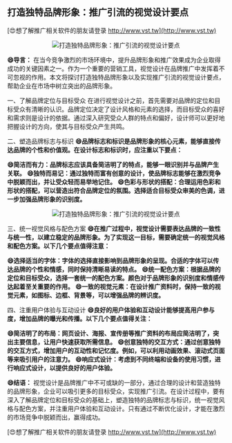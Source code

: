 ## **打造独特品牌形象：推广引流的视觉设计要点**

[😍想了解推广相关软件的朋友请登录 http://www.vst.tw](http://www.vst.tw)

 <center><img src="https://vst.tw/MP4/tuiguang/png/6.png" alt="打造独特品牌形象：推广引流的视觉设计要点"></center>

**😄导言：**
在当今竞争激烈的市场环境中，提升品牌形象和推广效果成为企业取得成功的关键因素之一。作为一个重要的营销工具，视觉设计在品牌推广中发挥着不可忽视的作用。本文将探讨打造独特品牌形象以及实现推广引流的视觉设计要点，帮助企业在市场中树立突出的品牌形象。

一、了解品牌定位与目标受众
在进行视觉设计之前，首先需要对品牌的定位和目标受众有清晰的认识。品牌定位决定了设计风格和元素的选择，而目标受众的喜好和需求则是设计的依据。通过深入研究受众人群的特点和偏好，设计师可以更好地把握设计的方向，使其与目标受众产生共鸣。

二、塑造品牌标志与标识
**😄品牌标志和标识是品牌形象的核心元素，能够直接传达品牌的个性和价值观。在设计标志和标识时，应注重以下要点：**

**😄简洁而有力：品牌标志应该具备简洁明了的特点，能够一眼识别并与品牌产生关联。**
**😄独特而易记：通过独特而富有创意的设计，使品牌标志能够在激烈竞争中脱颖而出，并让受众轻而易举地记住。**
**😄色彩与形状的搭配：合理运用色彩和形状的搭配，可以营造出符合品牌定位的氛围。选择适合目标受众审美的色调，进一步加强品牌形象的识别度。**

 <center><img src="https://vst.tw/MP4/tuiguang/png/5.png" alt="打造独特品牌形象：推广引流的视觉设计要点"></center>

三、统一视觉风格与配色方案
**😄在推广过程中，视觉设计需要表达品牌的一致性与统一性，以建立稳定的品牌形象。为了实现这一目标，需要确定统一的视觉风格和配色方案。以下几个要点值得注意：**

**😄选择适当的字体：字体的选择直接影响到品牌形象的呈现。合适的字体可以传达品牌的个性和情感，同时保持清晰易读的特点。**
**😄统一配色方案：根据品牌的定位和目标受众，选择一套统一的配色方案。颜色对于品牌形象的识别度和情感传达起着至关重要的作用。**
**😄一致的视觉元素：在设计推广资料时，保持一致的视觉元素，如图标、边框、背景等，可以增强品牌的辨识度。**

四、注重用户体验与互动设计
**😄良好的用户体验和互动设计能够提高用户参与度，增加品牌的曝光和传播。以下几个要点值得关注：**

**😄简洁明了的布局：网页设计、海报、宣传册等推广资料的布局应简洁明了，突出主要信息，让用户快速获取所需信息。**
**😄创意独特的交互方式：通过创意独特的交互方式，增加用户的互动性和记忆度。例如，可以利用动画效果、滚动式页面等来吸引用户的注意力。**
**😄响应式设计：考虑到不同终端和设备的使用习惯，进行响应式设计，以提供良好的用户体验。**

**😄结语：**
视觉设计是品牌推广中不可或缺的一部分，通过合理的设计和营造独特的品牌形象，企业可以吸引更多的目标受众，实现推广引流。在设计过程中，要有深入了解品牌定位和目标受众的基础上，塑造独特的品牌标志与标识，统一视觉风格与配色方案，并注重用户体验和互动设计。只有通过不断优化设计，才能在激烈的市场竞争中脱颖而出，赢得成功。

[😍想了解推广相关软件的朋友请登录 http://www.vst.tw](http://www.vst.tw)



